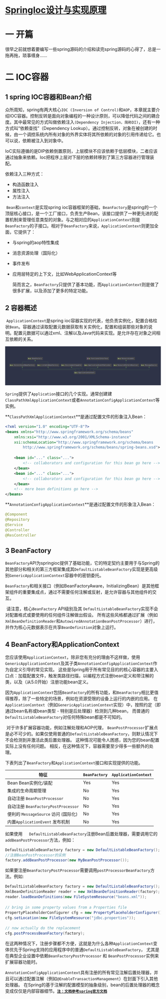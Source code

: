 # [SpringIoc设计与实现原理](../README.md)

# 一 开篇

​	很早之前就想着要编写一些spring源码的介绍和读完spring源码的心得了，总是一拖再拖，琐事缠身……

# 二 IOC容器

## 1 spring IOC容器和Bean介绍

​		众所周知，spring有两大核心`IOC (Inversion of Control)`和`AOP`，本章就主要介绍IOC容器。控制反转是面向对象编程的一种设计原则，可以降低代码之间的耦合度。其中最常见的方式叫做依赖注入`(Dependency Injection，简称DI)`，还有一种方式叫“依赖查找”（Dependency Lookup）。通过控制反转，对象在被创建的时候，由一个调控系统内所有对象的外界实体将其所依赖的对象的引用传递给它。也可以说，依赖被注入到对象中。

​		IoC实际遵循的是DIP依赖倒置原则，上层模块不应该依赖于低层模块，二者应该通过抽象来依赖。Ioc把程序上层对下层的依赖转移到了第三方容器进行管理装配。

依赖注入三种方式：

+ 构造函数注入
+ 属性注入
+ 方法注入

​		`Bean`和`context`是实现spring ioc容器框架的基础，`BeanFactory`是spring的一个顶层核心接口，是一个工厂接口，负责生产Bean，该接口提供了一种更先进的配置机制来管理任意类型的对象。与之相对应的`ApplicationContext`则是`BeanFactory`的子接口。相对于`BeanFactory`来说，`ApplicationContext`则更加全面，它提供了：

- 与spring的aop特性集成

- 消息资源处理（国际化）

- 事件发布

- 应用层特定的上下文，比如WebApplicationContext等

  简而言之，`BeanFactory`只提供了基本功能，而`ApplicationContext`则是做了很多扩展，以及添加了更多的特定功能。

## 2 容器概述

​		`ApplicationContext`是spring ioc容器实现的代表，他负责实例化，配置合格柱状`Bean`。容器通过读取配置元数据获取有关实例化，配置和组装那些对象的说明。配置元数据可以通过xml、注解以及Java代码来实现。是允许存在对象之间相互依赖的关系。

![1.png](../resources/images/BeanFactory结构图.png)

​		`Spring`提供了`Application`接口的几个实现。通常创建建`ClassPathXmlApplicationContext`或者`AnnotationConfigApplicationContext`等实例。

**`ClassPathXmlApplicationContext`**是通过配置文件的形象注入Bean：

~~~xml
<?xml version="1.0" encoding="UTF-8"?>
<beans xmlns="http://www.springframework.org/schema/beans"
    xmlns:xsi="http://www.w3.org/2001/XMLSchema-instance"
    xsi:schemaLocation="http://www.springframework.org/schema/beans
        http://www.springframework.org/schema/beans/spring-beans.xsd">

    <bean id="..." class="...">
        <!-- collaborators and configuration for this bean go here -->
    </bean>
    <bean id="..." class="...">
        <!-- collaborators and configuration for this bean go here -->
    </bean>
    <!-- more bean definitions go here -->
</beans>
~~~

**`AnnotationConfigApplicationContext`**是通过配置文件的形象注入Bean：

~~~java
@Component
@Repository
@Service
@Controller
@ResController
~~~

## 3 BeanFactory

​	`BeanFactory`API为springioc提供了基础功能，它的特定契约主要用于与Spring的其他部分和相关的第三方框架集成其`DefaultListableBeanFactory`实现是更高级别`GenericApplicationContext`容器中的密钥委托。

​	`BeanFactory`和相关接口（例如BeanFactoryAware，InitializingBean）是其他框架组件的重要集成点，通过不需要任何注解或反射，是允许容器与其他组件的交互。

​	请注意，核心`BeanFactory` API级别及其 `DefaultListableBeanFactory`实现不会对配置格式或要使用的任何组件注解做出假设。 所有这些风格都通过扩展（例如`XmlBeanDefinitionReader`和`AutowiredAnnotationBeanPostProcessor`）进行，并作为核心元数据表示在共享`BeanDefinition`对象上运行。 

## 4 BeanFactory和ApplicationContext

​	您应该使用`ApplicationContext`，除非您有充分的理由不这样做，使用`GenericApplicationContext`及其子类`AnnotationConfigApplicationContext`作为自定义引导的常见实现。 这些是Spring用于所有常见目的的核心容器的主要入口点：加载配置文件，触发类路径扫描，以编程方式注册bean定义和带注解的类，以及（从5.0开始）注册功能bean定义。

​	因为`ApplicationContext`包括`BeanFactory`的所有功能，和`BeanFactory`相比更值得推荐，除了一些特定的场景，例如在资源受限的设备上运行的内嵌的应用。 在`ApplicationContext`（例如`GenericApplicationContext`实现）中，按照约定（即通过bean名称或bean类型 - 特别是后处理器）检测到几种bean， 而普通的`DefaultListableBeanFactory`对任何特殊bean都是不可知的。

​	对于许多扩展容器功能，例如注解处理和AOP代理， `BeanPostProcessor`扩展点是必不可少的。如果仅使用普通的`DefaultListableBeanFactory`，则默认情况下不会检测到并激活此类后置处理器。 这种情况可能令人困惑，因为您的bean配置实际上没有任何问题。 相反，在这种情况下，容器需要至少得多一些额外的处理。

下表列出了`BeanFactory`和`ApplicationContext`接口和实现提供的功能。

| 特征                                 | `BeanFactory` | `ApplicationContext` |
| ------------------------------------ | ------------- | -------------------- |
| Bean Bean实例化/装配                 | Yes           | Yes                  |
| 集成的生命周期管理                   | No            | Yes                  |
| 自动注册 `BeanPostProcessor`         | No            | Yes                  |
| 自动注册 `BeanFactoryPostProcessor`  | No            | Yes                  |
| 便利的 `MessageSource` 访问 (国际化) | No            | Yes                  |
| 内置`ApplicationEvent` 发布机制      | No            | Yes                  |

如果使用`	DefaultListableBeanFactory`注册Bean后置处理器，需要调用它的`addBeanPostProcessor`方法，例如：

~~~java
DefaultListableBeanFactory factory = new DefaultListableBeanFactory();
//注册BeanPostProcessor的实例
factory.addBeanPostProcessor(new MyBeanPostProcessor());
~~~

如果要注册`BeanFactoryPostProcessor`需要调用`postProcessorBeanFactory`方法。例如:

```JAVA
DefaultListableBeanFactory factory = new DefaultListableBeanFactory();
XmlBeanDefinitionReader reader = new XmlBeanDefinitionReader(factory);
reader.loadBeanDefinitions(new FileSystemResource("beans.xml"));

// bring in some property values from a Properties file
PropertyPlaceholderConfigurer cfg = new PropertyPlaceholderConfigurer();
cfg.setLocation(new FileSystemResource("jdbc.properties"));

// now actually do the replacement
cfg.postProcessBeanFactory(factory);
```

​	在这两种情况下，注册步骤都不方便，这就是为什么各种`ApplicationContext`变体优先于Spring支持的应用程序中的普通`DefaultListableBeanFactory`， 尤其是在典型企业设置中依赖`BeanFactoryPostProcessor` 和 `BeanPostProcessor`实例来扩展容器功能时。

​	`AnnotationConfigApplicationContext`具有注册的所有常见注解后置处理器，并且可以通过配置注解（例如`@EnableTransactionManagement`）在封面下引入其他处理器。 在Spring的基于注解的配置模型的抽象级别，bean的后置处理器的概念变成仅仅是内部容器细节。[**`注：文档参考spring官方文档`**](https://spring.io/)





























